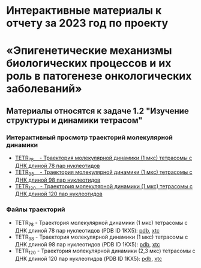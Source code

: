 # Интерактивные материалы к отчету за 2023 год по проекту 
# «Эпигенетические механизмы биологических процессов и их роль в патогенезе онкологических заболеваний» 
## Материалы относятся к задаче 1.2 "Изучение структуры и динамики тетрасом"

### Интерактивный просмотр траекторий молекулярной динамики 
- [TETR<sub>78</sub> &nbsp;&nbsp; - Траектория молекулярной динамики (1 мкс) тетрасомы с ДНК длиной 78 пар нуклеотидов](Tetrasome80_trj_preview)
- [TETR<sub>98</sub> &nbsp;&nbsp; - Траектория молекулярной динамики (1 мкс) тетрасомы с ДНК длиной 98 пар нуклеотидов](Tetrasome100_trj_preview)
- [TETR<sub>120</sub> &nbsp; - Траектория молекулярной динамики (1 мкс) тетрасомы с ДНК длиной 120 пар нуклеотидов](Tetrasome120_trj_preview)

### Файлы траекторий 
- TETR<sub>78</sub> - Траектория молекулярной динамики (1 мкс) тетрасомы с ДНК длиной 78 пар нуклеотидов (PDB ID 1KX5): [pdb](trj/h3-h4_2_tm_80DNA_for_web.pdb), [xtc](trj/h3-h4_2_tm_80DNA_for_web.xtc)
- TETR<sub>98</sub> - Траектория молекулярной динамики (1 мкс) тетрасомы с ДНК длиной 98 пар нуклеотидов (PDB ID 1KX5): [pdb](trj/h3-h4_2_tm_100DNA_for_web.pdb), [xtc](trj/h3-h4_2_tm_100DNA_for_web.xtc)
- TETR<sub>120</sub> - Траектория молекулярной динамики (2,3 мкс) тетрасомы с ДНК длиной 120 пар нуклеотидов (PDB ID 1KX5): [pdb](trj/h3-h4_2_tm_120DNA_for_web.pdb), [xtc](trj/h3-h4_2_tm_120DNA_for_web.xtc)

